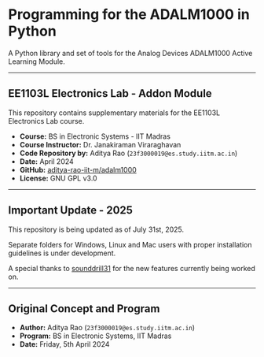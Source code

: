 # Programming for the ADALM1000 in Python

A Python library and set of tools for the Analog Devices ADALM1000 Active Learning Module.

---

## EE1103L Electronics Lab - Addon Module
This repository contains supplementary materials for the EE1103L Electronics Lab course.

- **Course:** BS in Electronic Systems - IIT Madras
- **Course Instructor:** Dr. Janakiraman Viraraghavan
- **Code Repository by:** Aditya Rao (`23f3000019@es.study.iitm.ac.in`)
- **Date:** April 2024
- **GitHub:** [aditya-rao-iit-m/adalm1000](https://github.com/aditya-rao-iit-m/adalm1000)
- **License:** GNU GPL v3.0

---

## Important Update - 2025
This repository is being updated as of July 31st, 2025.

Separate folders for Windows, Linux and Mac users with proper installation guidelines is under development.

A special thanks to [sounddrill31](https://sounddrill31.github.io/) for the new features currently being worked on.

---

## Original Concept and Program
- **Author:** Aditya Rao (`23f3000019@es.study.iitm.ac.in`)
- **Program:** BS in Electronic Systems, IIT Madras
- **Date:** Friday, 5th April 2024
